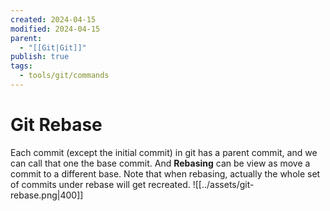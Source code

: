 ```yaml
---
created: 2024-04-15
modified: 2024-04-15
parent:
  - "[[Git|Git]]"
publish: true
tags:
  - tools/git/commands
---
```


# Git Rebase
Each commit (except the initial commit) in git has a parent commit, and we can call that one the base commit. And **Rebasing** can be view as move a commit to a different base. Note that when rebasing, actually the whole set of commits under rebase will get recreated.
![[../assets/git-rebase.png|400]]
